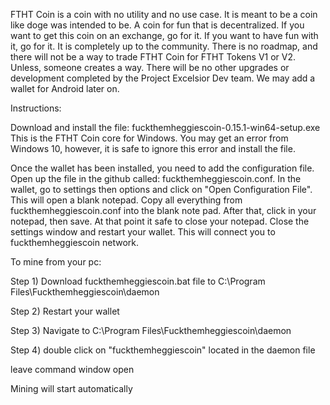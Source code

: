 FTHT Coin is a coin with no utility and no use case. It is meant to be a coin like doge was intended to be. A coin for fun that is decentralized. If you want to get this coin on an exchange, go for it. If you want to have fun with it, go for it. It is completely up to the community. There is no roadmap, and there will not be a way to trade FTHT Coin for FTHT Tokens V1 or V2. Unless, someone creates a way. There will be no other upgrades or development completed by the Project Excelsior Dev team. We may add a wallet for Android later on. 

Instructions:

Download and install the file: fuckthemheggiescoin-0.15.1-win64-setup.exe This is the FTHT Coin core for Windows. You may get an error from Windows 10, however, it is safe to ignore this error and install the file. 

Once the wallet has been installed, you need to add the configuration file. Open up the file in the github called: fuckthemheggiescoin.conf. In the wallet, go to settings then options and click on "Open Configuration File". This will open a blank notepad. Copy all everything from fuckthemheggiescoin.conf into the blank note pad. After that, click in your notepad, then save. At that point it safe to close your notepad. Close the settings window and restart your wallet. This will connect you to fuckthemheggiescoin network. 

To mine from your pc:


Step 1) Download fuckthemheggiescoin.bat file to C:\Program Files\Fuckthemheggiescoin\daemon

Step 2) Restart your wallet

Step 3) Navigate to C:\Program Files\Fuckthemheggiescoin\daemon

Step 4) double click on "fuckthemheggiescoin" located in the daemon file

leave command window open

Mining will start automatically

